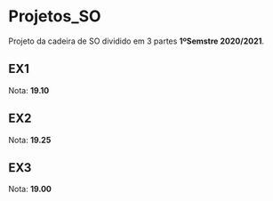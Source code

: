 # Projetos_SO

Projeto da cadeira de SO dividido em 3 partes __1ºSemstre 2020/2021__.

## EX1
Nota: __19.10__

## EX2
Nota: __19.25__

## EX3
Nota: __19.00__
